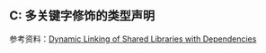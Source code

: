## C: 多关键字修饰的类型声明

参考资料：[Dynamic Linking of Shared Libraries with Dependencies](https://stackoverflow.com/questions/26619897/dynamic-linking-of-shared-libraries-with-dependencies)
